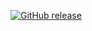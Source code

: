 
[![GitHub release](https://img.shields.io/github/release/ArtemySinitsa/github-actions.svg)](https://github.com/ArtemySinitsa/github-actions/releases/)

